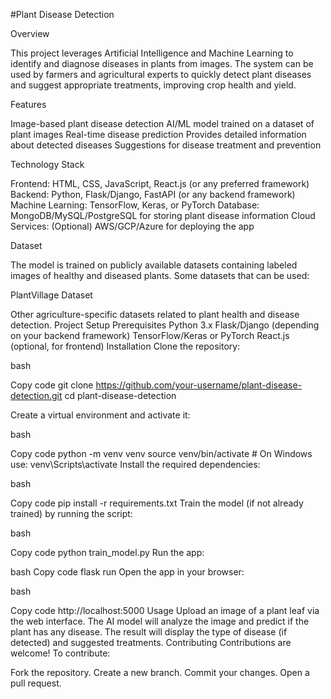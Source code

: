 #Plant Disease Detection 

Overview

This project leverages Artificial Intelligence and Machine Learning to identify and diagnose diseases in plants from images. The system can be used by farmers and agricultural experts to quickly detect plant diseases and suggest appropriate treatments, improving crop health and yield.

Features

Image-based plant disease detection
AI/ML model trained on a dataset of plant images
Real-time disease prediction
Provides detailed information about detected diseases
Suggestions for disease treatment and prevention

Technology Stack

Frontend: HTML, CSS, JavaScript, React.js (or any preferred framework)
Backend: Python, Flask/Django, FastAPI (or any backend framework)
Machine Learning: TensorFlow, Keras, or PyTorch
Database: MongoDB/MySQL/PostgreSQL for storing plant disease information
Cloud Services: (Optional) AWS/GCP/Azure for deploying the app

Dataset

The model is trained on publicly available datasets containing labeled images of healthy and diseased plants. Some datasets that can be used:

PlantVillage Dataset

Other agriculture-specific datasets related to plant health and disease detection.
Project Setup
Prerequisites
Python 3.x
Flask/Django (depending on your backend framework)
TensorFlow/Keras or PyTorch
React.js (optional, for frontend)
Installation
Clone the repository:

bash

Copy code
git clone https://github.com/your-username/plant-disease-detection.git
cd plant-disease-detection

Create a virtual environment and activate it:

bash

Copy code
python -m venv venv
source venv/bin/activate  # On Windows use: venv\Scripts\activate
Install the required dependencies:

bash

Copy code
pip install -r requirements.txt
Train the model (if not already trained) by running the script:

bash

Copy code
python train_model.py
Run the app:

bash
Copy code
flask run
Open the app in your browser:

bash

Copy code
http://localhost:5000
Usage
Upload an image of a plant leaf via the web interface.
The AI model will analyze the image and predict if the plant has any disease.
The result will display the type of disease (if detected) and suggested treatments.
Contributing
Contributions are welcome! To contribute:

Fork the repository.
Create a new branch.
Commit your changes.
Open a pull request.
